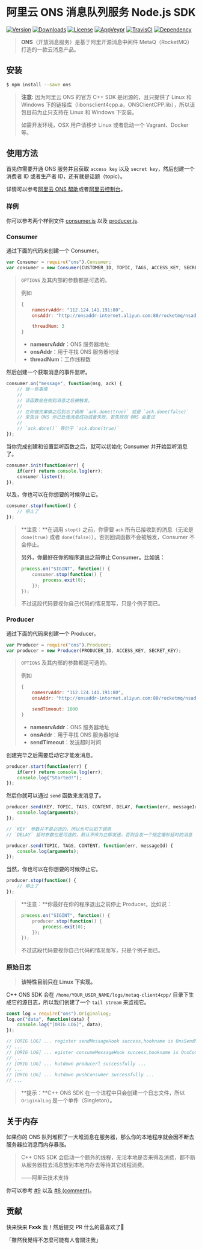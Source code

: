 # 阿里云 ONS 消息队列服务 Node.js SDK

[![Version](http://img.shields.io/npm/v/ons.svg)](https://www.npmjs.com/package/ons)
[![Downloads](http://img.shields.io/npm/dm/ons.svg)](https://www.npmjs.com/package/ons)
[![License](https://img.shields.io/npm/l/ons.svg?style=flat)](https://opensource.org/licenses/MIT)
[![AppVeypr](https://ci.appveyor.com/api/projects/status/9qdfjl7ig6s9d72s/branch/master?svg=true)](https://ci.appveyor.com/project/XadillaX/aliyun-ons)
[![TravisCI](https://travis-ci.org/XadillaX/aliyun-ons.svg)](https://travis-ci.org/XadillaX/aliyun-ons)
[![Dependency](https://david-dm.org/XadillaX/aliyun-ons.svg)](https://david-dm.org/XadillaX/aliyun-ons)

> **ONS**（开放消息服务）是基于阿里开源消息中间件 MetaQ（RocketMQ）打造的一款云消息产品。

## 安装

```sh
$ npm install --save ons
```

> **注意:** 因为阿里云 ONS 的官方 C++ SDK 是闭源的，且只提供了 Linux 和 Windows 下的链接库（libonsclient4cpp.a，ONSClientCPP.lib），所以该包目前为止只支持在 Linux 和 Windows 下安装。
>
> 如需开发环境，OSX 用户请移步 Linux 或者启动一个 Vagrant、Docker 等。
>


## 使用方法

首先你需要开通 ONS 服务并且获取 `access key` 以及 `secret key`，然后创建一个消费者 ID 或者生产者 ID，还有就是话题（topic）。

详情可以参考[阿里云 ONS 帮助](https://help.aliyun.com/product/8315024_ons.html)或者[阿里云控制台](http://ons.console.aliyun.com/)。

### 样例

你可以参考两个样例文件 [consumer.js](example/consumer.js) 以及 [producer.js](example/producer.js).

### Consumer

通过下面的代码来创建一个 Consumer。

```javascript
var Consumer = require("ons").Consumer;
var consumer = new Consumer(CUSTOMER_ID, TOPIC, TAGS, ACCESS_KEY, SECRET_KEY, OPTIONS);
```

> `OPTIONS` 及其内部的参数都是可选的。
>
> 例如
>
> ```javascript
> {
>     namesrvAddr: "112.124.141.191:80",
>     onsAddr: "http://onsaddr-internet.aliyun.com:80/rocketmq/nsaddr4client-internet",
>
>     threadNum: 3
> }
> ```
>
> + **namesrvAddr**：ONS 服务器地址
> + **onsAddr**：用于寻找 ONS 服务器地址
> + **threadNum**：工作线程数

然后创建一个获取消息的事件监听。

```javascript
consumer.on("message", function(msg, ack) {
    // 做一些事情
    // 
    // 该函数会在收到消息之后被触发。
    //
    // 在你做完事情之后别忘了调用 `ack.done(true)` 或是 `ack.done(false)`
    // 来告诉 ONS 你已处理消息成功或者失败，若失败则 ONS 会重试
    //
    // `ack.done()` 等价于 `ack.done(true)`
});
```

当你完成创建和设置监听函数之后，就可以初始化 Consumer 并开始监听消息了。

```javascript
consumer.init(function(err) {
    if(err) return console.log(err);
    consumer.listen();
});
```

以及，你也可以在你想要的时候停止它。

```javascript
consumer.stop(function() {
    // 停止了
});
```

> **注意：**在调用 `stop()` 之前，你需要 `ack` 所有已接收到的消息（无论是 `done(true)` 或者 `done(false)`），否则回调函数不会被触发，Consumer 不会停止。
>
> **另外，你最好在你的程序退出之前停止 Consumer。比如说：**
>
> ```javascript
> process.on("SIGINT", function() {
>     consumer.stop(function() {
>         process.exit(0);
>     });
> });
> ```
>
> 不过这段代码要视你自己代码的情况而写，只是个例子而已。

### Producer

通过下面的代码来创建一个 Producer。

```javascript
var Producer = require("ons").Producer;
var producer = new Producer(PRODUCER_ID, ACCESS_KEY, SECRET_KEY);
```

> `OPTIONS` 及其内部的参数都是可选的。
>
> 例如
>
> ```javascript
> {
>     namesrvAddr: "112.124.141.191:80",
>     onsAddr: "http://onsaddr-internet.aliyun.com:80/rocketmq/nsaddr4client-internet",
>
>     sendTimeout: 1000
> }
> ```
>
> + **namesrvAddr**：ONS 服务器地址
> + **onsAddr**：用于寻找 ONS 服务器地址
> + **sendTimeout**：发送超时时间

创建完毕之后需要启动它才能发消息。

```javascript
producer.start(function(err) {
    if(err) return console.log(err);
    console.log("Started!");
});
```

然后你就可以通过 `send` 函数来发消息了。

```javascript
producer.send(KEY, TOPIC, TAGS, CONTENT, DELAY, function(err, messageId) {
    console.log(arguments);
});

// `KEY` 参数并不是必选的，所以也可以如下调用
// `DELAY` 延时参数也是可选的，默认不传为立即发送，否则会发一个指定毫秒延时的消息

producer.send(TOPIC, TAGS, CONTENT, function(err, messageId) {
    console.log(arguments);
});
```

当然，你也可以在你想要的时候停止它。

```javascript
producer.stop(function() {
    // 停止了
});
```

> **注意：**你最好在你的程序退出之前停止 Producer。比如说：
>
> ```javascript
> process.on("SIGINT", function() {
>     producer.stop(function() {
>         process.exit(0);
>     });
> });
> ```
>
> 不过这段代码要视你自己代码的情况而写，只是个例子而已。

### 原始日志

> **该特性目前只在 Linux 下实现。**

C++ ONS SDK 会在 `/home/YOUR_USER_NAME/logs/metaq-client4cpp/` 目录下生成它的源日志，所以我们创建了一个 `tail stream`
来监视它。

```javascript
const log = require("ons").OriginalLog;
log.on("data", function(data) {
    console.log("[ORIG LOG]", data);
});

// [ORIG LOG] ... register sendMessageHook success,hookname is OnsSendMessageHook ...
// ...
// [ORIG LOG] ... egister consumeMessageHook success,hookname is OnsConsumerMessageHook ...
// ...
// [ORIG LOG] ... hutdown producerl successfully ...
// ...
// [ORIG LOG] ... hutdown pushConsumer successfully ...
// ...
```

> **提示：**C++ ONS SDK 在一个进程中只会创建一个日志文件，所以 `OriginalLog` 是一个单件（Singleton）。


## 关于内存

如果你的 ONS 队列堆积了一大堆消息在服务器，那么你的本地程序就会因不断去服务器拉消息而内存暴涨。

> C++ ONS SDK 会启动一个额外的线程，无论本地是否来得及消费，都不断从服务器拉去消息放到本地内存去等待其它线程消费。
>
> ——阿里云技术支持

你可以参考 [#9](https://github.com/XadillaX/aliyun-ons/pull/9) 以及 [#8 (comment)](https://github.com/XadillaX/aliyun-ons/issues/8#issuecomment-233607029)。

## 贡献

快来快来 **Fxxk** 我！然后提交 PR 什么的最喜欢了🙈

「雖然我覺得不怎麼可能有人會關注我」

